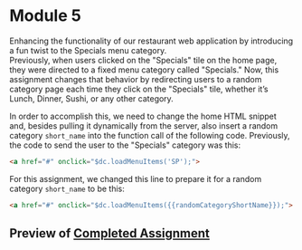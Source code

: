 # Module 5  
Enhancing the functionality of our restaurant web application by introducing a fun twist to the Specials menu category.  
Previously, when users clicked on the "Specials" tile on the home page, they were directed to a fixed menu category called "Specials." 
Now, this assignment changes that behavior by redirecting users to a random category page each time they click on the "Specials" tile, whether it’s Lunch, Dinner, Sushi, or any other category.  

In order to accomplish this, we need to change the home HTML snippet and, besides pulling it dynamically from the server, also insert a random category `short_name` into the function call of the following code. Previously, the code to send the user to the "Specials" category was this:

```html
<a href="#" onclick="$dc.loadMenuItems('SP');">
```

For this assignment, we changed this line to prepare it for a random category `short_name` to be this:

```html
<a href="#" onclick="$dc.loadMenuItems({{randomCategoryShortName}});">
```

## Preview of [Completed Assignment]()
